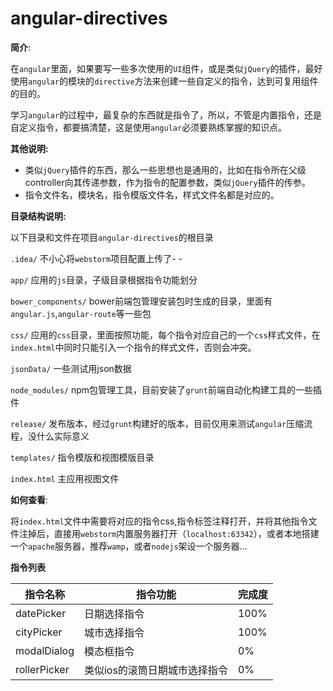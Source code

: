 # angular-directives

__简介__:

在`angular`里面，如果要写一些多次使用的`UI`组件，或是类似`jQuery`的插件，最好使用`angular`的模块的`directive`方法来创建一些自定义的指令，达到可复用组件的目的。

学习`angular`的过程中，最复杂的东西就是指令了，所以，不管是内置指令，还是自定义指令，都要搞清楚，这是使用`angular`必须要熟练掌握的知识点。


__其他说明:__

*	类似`jQuery`插件的东西，那么一些思想也是通用的，比如在指令所在父级controller向其传递参数，作为指令的配置参数，类似`jQuery`插件的传参。
*	指令文件名，模块名，指令模版文件名，样式文件名都是对应的。

__目录结构说明:__

以下目录和文件在项目`angular-directives`的根目录

`.idea/`	不小心将`webstorm`项目配置上传了- -

`app/` 应用的`js`目录，子级目录根据指令功能划分

`bower_components/`	bower前端包管理安装包时生成的目录，里面有`angular.js`,`angular-route`等一些包

`css/` 应用的`css`目录，里面按照功能，每个指令对应自己的一个`css`样式文件，在`index.html`中同时只能引入一个指令的样式文件，否则会冲突。

`jsonData/` 一些测试用json数据

`node_modules/` npm包管理工具，目前安装了`grunt`前端自动化构建工具的一些插件

`release/`  发布版本，经过`grunt`构建好的版本，目前仅用来测试`angular`压缩流程，没什么实际意义

`templates/` 指令模版和视图模版目录

`index.html`  主应用视图文件

__如何查看__:

将`index.html`文件中需要将对应的指令css,指令标签注释打开，并将其他指令文件注掉后，直接用`webstorm`内置服务器打开（`localhost:63342`），或者本地搭建一个`apache`服务器，推荐`wamp`，或者`nodejs`架设一个服务器...

__指令列表__

|指令名称|指令功能|完成度|
|---|---|---|
|datePicker|日期选择指令|100%|
|cityPicker|城市选择指令|100%|
|modalDialog|模态框指令|0%|
|rollerPicker|类似ios的滚筒日期城市选择指令|0%|


